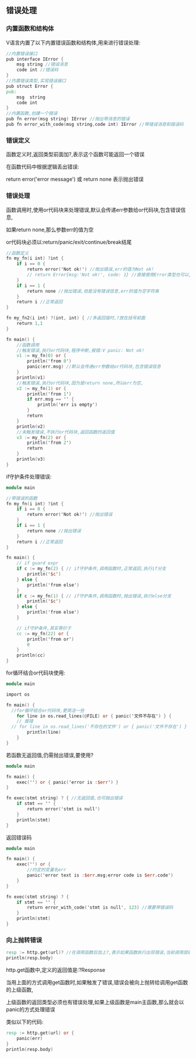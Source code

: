 ## 错误处理

### 内置函数和结构体

V语言内置了以下内置错误函数和结构体,用来进行错误处理:

```v
//内置错误接口
pub interface IError {
	msg string //错误消息
	code int //错误码
}
//内置错误类型,实现错误接口
pub struct Error {
pub:
	msg  string 
	code int 
}
//内置函数,创建一个错误
pub fn error(msg string) IError //抛出带消息的错误
pub fn error_with_code(msg string,code int) IError //带错误消息和错误码
```

### 错误定义

函数定义时,返回类型前面加?,表示这个函数可能返回一个错误

在函数代码中根据逻辑丢出错误:

return error('error message') 或 return none 表示抛出错误

### 错误处理

函数调用时,使用or代码块来处理错误,默认会传递err参数给or代码块,包含错误信息,

如果return none,那么参数err的值为空

or代码块必须以:return/panic/exit/continue/break结尾

```v
//函数定义
fn my_fn(i int) ?int {
	if i == 0 {
		return error('Not ok!') //抛出错误,err的值为Not ok!
		// return Error{msg:'Not ok!', code: 1} //直接使用Error类型也可以,效果一样
	}
	if i == 1 {
		return none //抛出错误,但是没有错误信息,err的值为空字符串
	}
	return i //正常返回
}

fn my_fn2(i int) ?(int, int) { //多返回值时,?放在括号前面
	return 1,1
}

fn main() {
	//函数调用
	//触发错误,执行or代码块,程序中断,报错:V panic: Not ok!
	v1 := my_fn(0) or {
		println('from 0')
		panic(err.msg) //默认会传递err参数给or代码块,包含错误信息
	}
	println(v1)
	//触发错误,执行or代码块,因为是return none,所以err为空,
	v2 := my_fn(1) or {
		println('from 1')
		if err.msg == '' {
			println('err is empty')
		}
		return
	}
	println(v2)
	//未触发错误,不执行or代码块,返回函数的返回值 
	v3 := my_fn(2) or {
		println('from 2')
		return
	}
	println(v3)
}


```

if守护条件处理错误:

```v
module main

//带错误的函数
fn my_fn(i int) ?int {
	if i == 0 {
		return error('Not ok!') //抛出错误
	}
	if i == 1 {
		return none //抛出错误
	}
	return i //正常返回
}

fn main() {
	// if guard expr
	if c := my_fn(2) { // if守护条件,调用函数时,正常返回,执行if分支
		println('$c')
	} else {
		println('from else')
	}
	if c := my_fn(1) { // if守护条件,调用函数时,抛出错误,执行else分支
		println('$c')
	} else {
		println('from else')
	}

	// if守护条件,其实等价于
	cc := my_fn(22) or {
		println('from or')
		0
	}
	println(cc)
}
```

for循环结合or代码块使用:

```v
module main

import os

fn main() {
  //for循环结合or代码块,更简洁一些
	for line in os.read_lines(@FILE) or { panic('文件不存在') } { 
	// 报错
  // for line in os.read_lines('不存在的文件') or { panic('文件不存在') } { 
		println(line)
	}
}
```

若函数无返回值,仍需抛出错误,要使用?

```v
module main

fn main() {
	exec('') or { panic('error is :$err') }
}

fn exec(stmt string) ? { //无返回值,也可抛出错误
	if stmt == '' {
		return error('stmt is null')
	}
	println(stmt)
}

```

返回错误码

```v
module main

fn main() {
	exec('') or {
		//约定的变量名err
		panic('error text is :$err.msg;error code is $err.code')
	}
}

fn exec(stmt string) ? {
	if stmt == '' {
		return error_with_code('stmt is null', 123) //需要带错误码
	}
	println(stmt)
}

```

### 向上抛转错误

```v
resp := http.get(url)? //在调用函数后加上?,表示如果函数执行出现错误,当前调用层级不处理,直接向上抛转错误
println(resp.body)
```

http.get函数中,定义的返回值是:?Response

当用上面的方式调用get函数时,如果触发了错误,错误会被向上抛转给调用get函数的上级函数,

上级函数的返回类型必须也有错误处理,如果上级函数是main主函数,那么就会以panic的方式处理错误

类似以下的代码:

```v
resp := http.get(url) or {
	panic(err)
}
println(resp.body)
```







